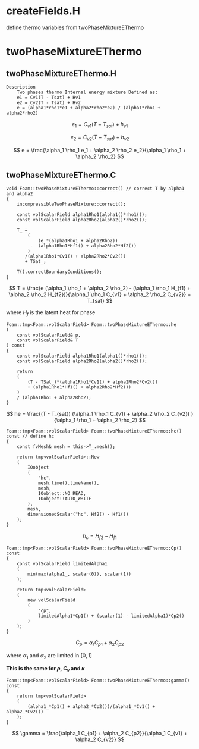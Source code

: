 # createFields.H

define thermo variables from twoPhaseMixtureEThermo

# twoPhaseMixtureEThermo

## twoPhaseMixtureEThermo.H

```
Description
    Two phases thermo Internal energy mixture Defined as:
    e1 = Cv1(T - Tsat) + Hv1
    e2 = Cv2(T - Tsat) + Hv2
    e = (alpha1*rho1*e1 + alpha2*rho2*e2) / (alpha1*rho1 + alpha2*rho2)
```

$$
e_1 = C_{v1} ( T - T_{sat}) + h_{v1}
$$

$$
e_2 = C_{v2} ( T - T_{sat}) + h_{v2}
$$

$$
e = \frac{\alpha_1 \rho_1 e_1 + \alpha_2 \rho_2 e_2}{\alpha_1 \rho_1 + \alpha_2 \rho_2}
$$

## twoPhaseMixtureEThermo.C

```
void Foam::twoPhaseMixtureEThermo::correct() // correct T by alpha1 and alpha2
{
    incompressibleTwoPhaseMixture::correct();

    const volScalarField alpha1Rho1(alpha1()*rho1());
    const volScalarField alpha2Rho2(alpha2()*rho2());

    T_ =
        (
            (e_*(alpha1Rho1 + alpha2Rho2))
         -  (alpha1Rho1*Hf1() + alpha2Rho2*Hf2())
        )
       /(alpha1Rho1*Cv1() + alpha2Rho2*Cv2())
       + TSat_;

    T().correctBoundaryConditions();
}
```

$$
T = \frac{e (\alpha_1 \rho_1 + \alpha_2 \rho_2) - (\alpha_1 \rho_1 H_{f1} + \alpha_2 \rho_2 H_{f2})}{\alpha_1 \rho_1 C_{v1} + \alpha_2 \rho_2 C_{v2}} + T_{sat}
$$

where $H_f$ is the latent heat for phase

```
Foam::tmp<Foam::volScalarField> Foam::twoPhaseMixtureEThermo::he
(
    const volScalarField& p,
    const volScalarField& T
) const
{
    const volScalarField alpha1Rho1(alpha1()*rho1());
    const volScalarField alpha2Rho2(alpha2()*rho2());

    return
    (
        (T - TSat_)*(alpha1Rho1*Cv1() + alpha2Rho2*Cv2())
        + (alpha1Rho1*Hf1() + alpha2Rho2*Hf2())
    )
    / (alpha1Rho1 + alpha2Rho2);
}
```

$$
he = \frac{(T - T_{sat}) (\alpha_1 \rho_1 C_{v1} + \alpha_2 \rho_2 C_{v2}) }{\alpha_1 \rho_1 + \alpha_2 \rho_2}
$$

```
Foam::tmp<Foam::volScalarField> Foam::twoPhaseMixtureEThermo::hc() const // define hc
{
    const fvMesh& mesh = this->T_.mesh();

    return tmp<volScalarField>::New
    (
        IOobject
        (
            "hc",
            mesh.time().timeName(),
            mesh,
            IOobject::NO_READ,
            IOobject::AUTO_WRITE
        ),
        mesh,
        dimensionedScalar("hc", Hf2() - Hf1())
    );
}
```

$$
h_c = H_{f2} - H_{f1}
$$

```
Foam::tmp<Foam::volScalarField> Foam::twoPhaseMixtureEThermo::Cp() const
{
    const volScalarField limitedAlpha1
    (
        min(max(alpha1_, scalar(0)), scalar(1))
    );

    return tmp<volScalarField>
    (
        new volScalarField
        (
            "cp",
            limitedAlpha1*Cp1() + (scalar(1) - limitedAlpha1)*Cp2()
        )
    );
}
```

$$
C_p = \alpha_1 C_{p1} + \alpha_2 C_{p2}
$$

where $\alpha_1$ and $\alpha_2$ are limited in $[0, 1]$

**This is the same for $\rho$, $C_v$ and $\kappa$** 

```
Foam::tmp<Foam::volScalarField> Foam::twoPhaseMixtureEThermo::gamma() const
{
    return tmp<volScalarField>
    (
        (alpha1_*Cp1() + alpha2_*Cp2())/(alpha1_*Cv1() + alpha2_*Cv2())
    );
}
```

$$
\gamma = \frac{\alpha_1 C_{p1} + \alpha_2 C_{p2}}{\alpha_1 C_{v1} + \alpha_2 C_{v2}}
$$
